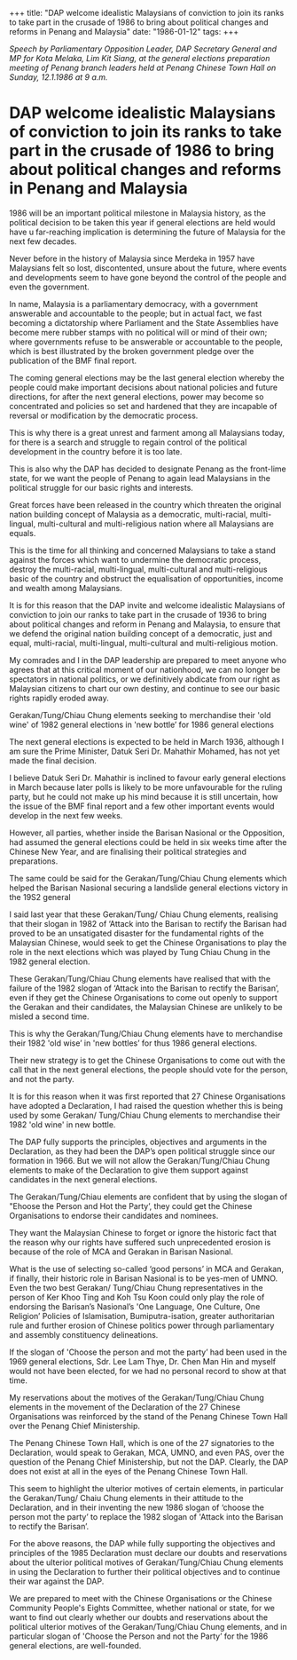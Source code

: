+++ 
title: "DAP welcome idealistic Malaysians of conviction to join its ranks to take part in the crusade of 1986 to bring about political changes and reforms in Penang and Malaysia"
date: "1986-01-12"
tags:
+++

_Speech by Parliamentary Opposition Leader, DAP Secretary General and MP for Kota Melaka, Lim Kit Siang, at the general elections preparation meeting of Penang branch leaders held at Penang Chinese Town Hall on Sunday, 12.1.1986 at 9 a.m._

# DAP welcome idealistic Malaysians of conviction to join its ranks to take part in the crusade of 1986 to bring about political changes and reforms in Penang and Malaysia
	
1986 will be an important political milestone in Malaysia history, as the political decision to be taken this year if general elections are held would have u far-reaching implication is determining the future of Malaysia for the next few decades.</u>

Never before in the history of Malaysia since Merdeka in 1957 have Malaysians felt so lost, discontented, unsure about the future, where events and developments seem to have gone beyond the control of the people and even the government.
		
In name, Malaysia is a parliamentary democracy, with a government answerable and accountable to the people; but in actual fact, we fast becoming a dictatorship where    Parliament and the State Assemblies have become mere rubber stamps with no political will or mind of their own; where governments refuse to be answerable or accountable to the people, which is best illustrated by the broken government pledge over the publication of the BMF final report.
		
The coming general elections may be the last general election whereby the people could make important decisions about national policies and future directions, for after the next general elections, power may become so concentrated and policies so set and hardened that they are incapable of reversal or modification by the democratic process.
		
This is why there is a great unrest and farment among all Malaysians today, for there is a search and struggle to regain control of the political development in the country before it is too late.
		
This is also why the DAP has decided to designate Penang as the front-lime state, for we want the people of Penang to again lead Malaysians in the political struggle for our basic rights and interests.
		
Great forces have been released in the country which threaten the original nation building concept of Malaysia as a democratic, multi-racial, multi-lingual, multi-cultural and multi-religious nation where all Malaysians are equals.
		
This is the time for all thinking and concerned Malaysians to take a stand against the forces which want to undermine the democratic process, destroy the multi-racial, multi-lingual, multi-cultural and multi-religious basic of the country and obstruct the equalisation of opportunities,  income and wealth among Malaysians.
		
It is for this reason that the DAP invite and welcome idealistic Malaysians of conviction to join our ranks to take part in the crusade of 1936 to bring about political changes and reform in Penang and Malaysia, to ensure that we defend the original nation building concept of a democratic, just and equal, multi-racial, multi-lingual, multi-cultural and multi-religious motion.
		
My comrades and I in the DAP leadership are prepared to meet anyone who agrees that at this critical moment of our nationhood, we can no longer be spectators in national politics, or we definitively abdicate from our right as Malaysian citizens to chart our own destiny, and continue to see our basic rights rapidly eroded away.

Gerakan/Tung/Chiau Chung elements seeking to merchandise their 'old wine' of 1982 general elections in 'new bottle’ for 1986 general elections
		
The next general elections is expected to be held in March 1936, although I am sure the Prime Minister, Datuk Seri Dr. Mahathir Mohamed, has not yet made the final decision.
		
I believe Datuk Seri Dr. Mahathir is inclined to favour early general elections in March because later polls is likely to be more unfavourable for the ruling party, but he could not make up his mind because it is still uncertain, how the issue of the BMF final report and a few other important events would develop in the next few weeks.	
		
However, all parties, whether inside the Barisan Nasional or the Opposition, had assumed the general elections could be held in six weeks time after the Chinese New Year, and are finalising their political strategies and preparations.
		
The same could be said for the Gerakan/Tung/Chiau Chung elements which helped the Barisan Nasional securing a landslide general elections victory in the 19S2 general
		
I said last year that these Gerakan/Tung/ Chiau Chung elements, realising that their slogan in 1982 of ‘Attack into the Barisan to rectify the Barisan had proved to be an unsatigated disaster for the fundamental rights of the Malaysian Chinese, would seek to get the Chinese Organisations to play the role in the next elections which was played by Tung Chiau Chung in the 1982 general election.
		
These Gerakan/Tung/Chiau Chung elements have realised that with the failure of the 1982 slogan of ‘Attack into the Barisan to rectify the Barisan’, even if they get the Chinese Organisations to come out openly to support the Gerakan and their candidates, the Malaysian Chinese are unlikely to be misled a second time.
		
This is why the Gerakan/Tung/Chiau Chung elements have to merchandise their 1982 'old wise’ in 'new bottles’ for thus 1986 general elections.
		
Their new strategy is to get the Chinese Organisations to come out with the call that in the next general elections, the people should vote for the person, and not the party.
		
It is for this reason when it was first reported that 27 Chinese Organisations have adopted a Declaration, I had raised the question whether this is being used by some Gerakan/ Tung/Chiau Chung elements to merchandise their 1982 'old wine' in new bottle.
		
The DAP fully supports the principles, objectives and arguments in the Declaration, as they had been the DAP’s open political struggle since our formation in 1966. But we will not allow the Gerakan/Tung/Chiau Chung elements to make of the Declaration to give them support against candidates in the next general elections.
		
The Gerakan/Tung/Chiau elements are confident that by using the slogan of "Ehoose the Person and Hot the Party’, they could get the Chinese Organisations to endorse their candidates and nominees.
		
They want the Malaysian Chinese to forget or ignore the historic fact that the reason why our rights have suffered such unprecedented erosion is because of the role of MCA and Gerakan in   Barisan Nasional.
		
What is the use of selecting so-called ‘good persons’ in MCA and Gerakan, if finally, their historic role in Barisan Nasional is to be yes-men of UMNO. Even the two best Gerakan/ Tung/Chiau Chung representatives in the person of Ker Khoo Ting and Koh Tsu Koon could only play the role of endorsing the Barisan’s Nasional’s 'One Language,  One Culture, One Religion’ Policies of Islamisation, Bumiputra-isation, greater authoritarian rule and further erosion of Chinese politics power through parliamentary and assembly constituency delineations.
		
If the slogan of 'Choose the person and mot the party’ had been used in the 1969 general elections, Sdr. Lee Lam Thye, Dr. Chen Man Hin and myself would not have been elected, for we had no personal record to show at that time.
		
My reservations about the motives of the Gerakan/Tung/Chiau Chung elements in the movement of the Declaration of the 27 Chinese Organisations was reinforced by the stand of the Penang Chinese Town Hall over the Penang Chief Ministership.
		
The Penang Chinese Town Hall, which is one of the 27 signatories to the Declaration, would speak to Gerakan, MCA, UMNO, and even PAS, over the question of the Penang Chief Ministership, but not the DAP. Clearly, the DAP does not exist at all in the eyes of the Penang Chinese Town Hall.
		
This seem to highlight the ulterior motives of certain elements, in particular the Gerakan/Tung/ Chaiu Chung elements in their attitude to the Declaration, and in their inventing the new 1986 slogan of ‘choose the person mot the party’ to replace the 1982 slogan of 'Attack into the Barisan to rectify the Barisan’.
		
For the above reasons, the DAP while fully supporting the objectives and principles of the 1985 Declaration must declare our doubts and reservations about the ulterior political motives of Gerakan/Tung/Chiau Chung elements in using the Declaration to further their political objectives and to continue their war against the DAP.
		
We are prepared to meet with the Chinese Organisations or the Chinese Community People's Eights Committee, whether national or state, for we want to find out clearly whether our doubts and reservations about the political ulterior motives of the Gerakan/Tung/Chiau Chung elements, and in particular slogan of 'Choose the Person and not the Party’ for the 1986 general elections, are well-founded.
 
